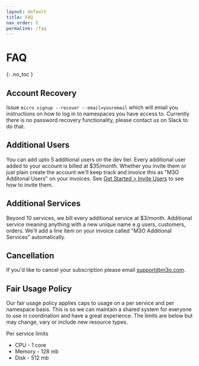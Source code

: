 ```yaml
---
layout: default
title: FAQ
nav_order: 5
permalink: /faq
---
```


# FAQ
{: .no_toc }

## Account Recovery

Issue `micro signup --recover --email=youremail` which will email you instructions on how to log in to namespaces you have access to.
Currently there is no password recovery functionality, please contact us on Slack to do that.

## Additional Users

You can add upto 5 additional users on the dev tier. Every additional user added to your account is billed at $35/month. Whether you invite 
them or just plain create the account we'll keep track and invoice this as "M3O Additonal Users" on your invoices. See 
[Get Started > Invite Users](/getting-started/invite-users) to see how to invite them.

## Additional Services

Beyond 10 services, we bill every additional service at $3/month. Additional service meaning anything with a new unique name
e.g users, customers, orders. We'll add a line item on your invoice called "M3O Additional Services" automatically.

## Cancellation

If you'd like to cancel your subscription please email [support@m3o.com](mailto:support@m3o.com).

## Fair Usage Policy

Our fair usage policy applies caps to usage on a per service and per namespace basis. This is so we can maintain a shared system 
for everyone to use in coordination and have a great experience. The limits are below but may change, vary or include new resource types.

Per service limits

- CPU - 1 core
- Memory - 128 mb
- Disk - 512 mb
